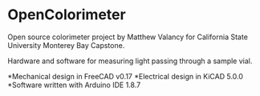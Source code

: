 # OpenColorimeter
Open source colorimeter project by Matthew Valancy for California State University Monterey Bay Capstone.

Hardware and software for measuring light passing through a sample vial.

*Mechanical design in FreeCAD v0.17
*Electrical design in KiCAD 5.0.0
*Software written with Arduino IDE 1.8.7

